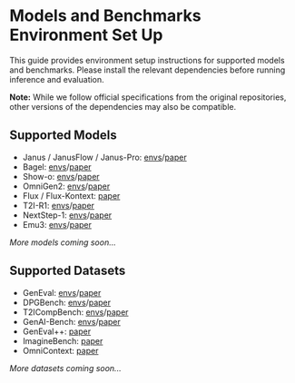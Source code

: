 # Models and Benchmarks Environment Set Up

This guide provides environment setup instructions for supported models and benchmarks. Please install the relevant dependencies before running inference and evaluation.

**Note:** While we follow official specifications from the original repositories, other versions of the dependencies may also be compatible.

## Supported Models
+ Janus / JanusFlow / Janus-Pro: [envs](models/Janus.md)/[paper](https://arxiv.org/abs/2410.13848)
+ Bagel: [envs](models/Bagel.md)/[paper](https://arxiv.org/abs/2505.14683)
+ Show-o: [envs](models/Showo.md)/[paper](https://arxiv.org/abs/2506.15564)
+ OmniGen2: [envs](models/Omnigen2.md)/[paper](https://arxiv.org/abs/2506.18871)
+ Flux / Flux-Kontext: [paper](https://arxiv.org/abs/2506.15742)
+ T2I-R1: [envs](models/T2IR1.md)/[paper](https://arxiv.org/abs/2505.00703)
+ NextStep-1: [envs](models/NextStep-1.md)/[paper](https://arxiv.org/abs/2508.10711)
+ Emu3: [envs](models/Emu3.md)/[paper](https://arxiv.org/abs/2409.18869)

*More models coming soon...*

## Supported Datasets
+ GenEval: [envs](benchmarks/GenEval.md)/[paper](https://arxiv.org/abs/2310.11513)
+ DPGBench: [envs](benchmarks/DPGBench.md)/[paper](https://arxiv.org/abs/2403.05135)
+ T2ICompBench: [envs](benchmarks/T2Icompbench.md)/[paper](https://arxiv.org/abs/2307.06350)
+ GenAI-Bench: [envs](benchmarks/GenAI-Bench.md)/[paper](https://arxiv.org/abs/2406.04485)
+ GenEval++: [paper](https://arxiv.org/abs/2508.09987)
+ ImagineBench: [paper](https://arxiv.org/abs/2508.09987)
+ OmniContext: [paper](https://arxiv.org/abs/2506.18871)

*More datasets coming soon...*
